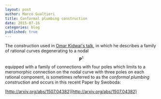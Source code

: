 ```yaml
---
layout: post
author: Marco Gualtieri
title: Conformal plumbing construction
date: 2015-07-16
categories: blog
published: true
---
```



The construction used in [Omar Kidwai's talk], in which he describes a family of rational curves
degenerating to a nodal $$\mathbf{P}^1$$ equipped with a family of connections with four poles which 
limits to a meromorphic connection on the nodal curve with three poles on each rational component,
is sometimes referred to as the *conformal plumbing construction* and occurs in this recent Paper by Swoboda:

[http://arxiv.org/abs/1507.04382](http://arxiv.org/abs/1507.04382)

[Omar Kidwai's talk]: http://g-s-lab.github.io/glab/events/talk/2015/07/14/kidwai.html
